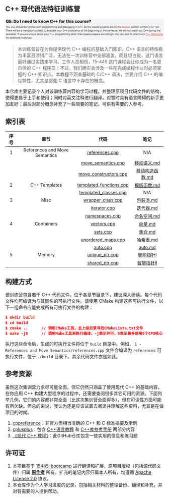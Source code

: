 ## C++ 现代语法特征训练营

![image-20250825222353105](assets/image-20250825222353105.png)

> 本训练营旨在为你提供现代 C++ 编程的基础入门知识。C++ 语言的特性极为丰富且涉猎广泛，无法在一次训练营中全部涵盖，而且坦白说，这门语言最好通过实践来学习。工作人员相信，15-445 这门课程会让你成为一名更自信的 C++ 程序员！不过，我们确实会涉及一些在完成编程作业时必须掌握的 C++ 知识点。本教程不涵盖基础的 C/C++ 语法，主要介绍 C++ 的编程特性，尤其是那些 C 语言中不存在的概念。

本仓库主要记录个人对该训练营内容的学习过程，并整理原项目代码文件的结构，使得更易于上手和使用；同时对英文注释进行翻译，对暂时具有语言障碍的新手更加友好；最后对部分概念补充了一些简要的笔记，可供有需要的人参考。



## 索引表

| 序号 |             章节              |                             代码                             |                        笔记                         |
| :--: | :---------------------------: | :----------------------------------------------------------: | :-------------------------------------------------: |
|  1   | References and Move Semantics | <a href="1 - References and Move Semantics/references.cpp">references.cpp</a> |                         N/A                         |
|      |                               | <a href="1 - References and Move Semantics/move_semantics.cpp">move_semantics.cpp</a> |     <a href="notes/移动语义.md">移动语义.md</a>     |
|      |                               | <a href="1 - References and Move Semantics/move_constructors.cpp">move_constructors.cpp</a> | <a href="notes/移动构造函数.md">移动构造函数.md</a> |
|  2   |         C++ Templates         | <a href="2 - C++ Templates/templated_functions.cpp">templated_functions.cpp</a> |     <a href="notes/模版函数.md">模版函数.md</a>     |
|      |                               | <a href="2 - C++ Templates/templated_classes.cpp">templated_classes.cpp</a> |                         N/A                         |
|  3   |             Misc              |  <a href="3 - Misc/wrapper_class.cpp">wrapper_class.cpp</a>  |       <a href="notes/包装类.md">包装类.md</a>       |
|      |                               |       <a href="3 - Misc/iterator.cpp">iterator.cpp</a>       |       <a href="notes/迭代器.md">迭代器.md</a>       |
|      |                               |     <a href="3 - Misc/namespaces.cpp">namespaces.cpp</a>     |     <a href="notes/命名空间.md">命名空间.md</a>     |
|  4   |          Containers           |     <a href="4 - Containers/vectors.cpp">vectors.cpp</a>     |         <a href="notes/向量.md">向量.md</a>         |
|      |                               |        <a href="4 - Containers\sets.cpp">sets.cpp</a>        |         <a href="notes/集合.md">集合.md</a>         |
|      |                               | <a href="4 - Containers\unordered_maps.cpp">unordered_maps.cpp</a> |       <a href="notes\哈希表.md">哈希表.md</a>       |
|      |                               |        <a href="4 - Containers/auto.cpp">auto.cpp</a>        |         <a href="notes/auto.md">auto.md</a>         |
|  5   |            Memory             |    <a href="5 - Memory/unique_ptr.cpp">unique_ptr.cpp</a>    |     <a href="notes/智能指针I.md">智能指针I</a>      |
|      |                               |    <a href="5 - Memory\shared_ptr.cpp">shared_ptr.cpp</a>    |    <a href="notes/智能指针II.md">智能指针II</a>     |



## 构建方式

该训练营包含若干 C++ 代码文件，位于各章节目录下，建议深入研读。每个代码文件均可编译为与其同名的可执行文件。请使用 CMake 构建这些可执行文件，以下一组命令应能完成所有可执行文件的构建：

```cmake
$ mkdir build
$ cd build
$ cmake ..      // 调用CMake工具，去上级目录寻找CMakeLists.txt文件
$ make -j8      // 调用Make工具来执行编译，-j表示并行，8表示最多使用8个CPU核心 
```

执行这些命令后，生成的可执行文件将位于 `build` 目录中。例如， `1 - References and Move Semantics/references.cpp`  文件会编译为 `references` 可执行文件，位于 `./build` 目录下。其余代码文件亦是如此。



## 参考资源

虽然这次集训营力求尽可能全面，但它仍然只涵盖了使用现代 C++ 的基础内容，在你应用 C++ 构建大型程序的过程中，还需要查阅很多其它可用的资源。下面列举几例，它们的内容都非常全面（比这次集训营全面得多），但在可读性方面可能有所欠缺。但总的来说，我认为还是应该试着去阅读并理解这些资料，尤其是在做项目的时候。

1.  <a href="https://en.cppreference.com/w">cppreference</a>：非官方但相当准确的 C++ 和 C 标准摘要及示例
2.  <a href="https://cplusplus.com/">cplusplus</a>：包含 <a href="https://cplusplus.com/doc/tutorial/">C++语言教程</a> 和 <a href="https://cplusplus.com/reference/">C++库参考手册</a> 两部分内容
3.  <a href="https://github.com/changkun/modern-cpp-tutorial">《现代 C++ 教程》</a>：此GitHub仓库包含一些实用的信息和练习题



## 许可证

1. 本项目基于 <a href="https://github.com/cmu-db/15445-bootcamp">15445-bootcamp</a> 进行翻译和扩展，原项目版权（包括源代码文件）归属 <a href="https://github.com/cmu-db/15445-bootcamp/graphs/contributors">**原作者**</a> 所有，扩充的笔记内容归属本人所有，均遵循  <a href="LICENSE">Apache License 2.0</a> 协议。
2. 本仓库作为个人学习进度的记录，包括相关材料的整理备份、翻译和补充，并对有需要的人提供帮助。

